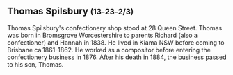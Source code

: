 ## Thomas Spilsbury <small>(13‑23‑2/3)</small>

Thomas Spilsbury's confectionery shop stood at 28 Queen Street. Thomas was born in Bromsgrove Worcestershire to parents Richard (also a confectioner) and Hannah in 1838. He lived in Kiama NSW before coming to Brisbane ca.1861-1862. He worked as a compositor before entering the confectionery business in 1876. After his death in 1884, the business passed to his son, Thomas.
